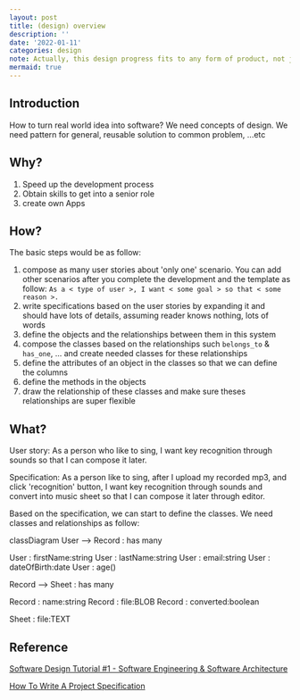 ```yaml
---
layout: post
title: (design) overview
description: ''
date: '2022-01-11'
categories: design
note: Actually, this design progress fits to any form of product, not just software
mermaid: true
---
```


## Introduction

How to turn real world idea into software? We need concepts of design. We need pattern for general, reusable solution to common problem, ...etc

## Why?

1. Speed up the development process
2. Obtain skills to get into a senior role
3. create own Apps

## How?

The basic steps would be as follow:
1. compose as many user stories about 'only one' scenario. You can add other scenarios after you complete the development and the template as follow: `As a < type of user >, I want < some goal > so that < some reason >.`
2. write specifications based on the user stories by expanding it and should have lots of details, assuming reader knows nothing, lots of words
3. define the objects and the relationships between them in this system
4. compose the classes based on the relationships such `belongs_to` & `has_one`, ... and create needed classes for these relationships
5. define the attributes of an object in the classes so that we can define the columns
6. define the methods in the objects
7. draw the relationship of these classes and make sure theses relationships are super flexible

## What?

User story: As a person who like to sing, I want key recognition through sounds so that I can compose it later.

Specification: As a person like to sing, after I upload my recorded mp3, and click 'recognition' button, I want key recognition through sounds and convert into music sheet so that I can compose it later through editor.

Based on the specification, we can start to define the classes. We need classes and relationships as follow:
<div class="mermaid">
classDiagram
  User --> Record : has many
  
  User : firstName:string
  User : lastName:string
  User : email:string
  User : dateOfBirth:date
  User : age()
  
  Record --> Sheet : has many

  Record : name:string
  Record : file:BLOB
  Record : converted:boolean

  Sheet : file:TEXT
</div>

## Reference

[Software Design Tutorial #1 - Software Engineering & Software Architecture](https://www.youtube.com/watch?v=FLtqAi7WNBY)


[How To Write A Project Specification](https://www.youtube.com/watch?v=MCXi4KtRTG0)
